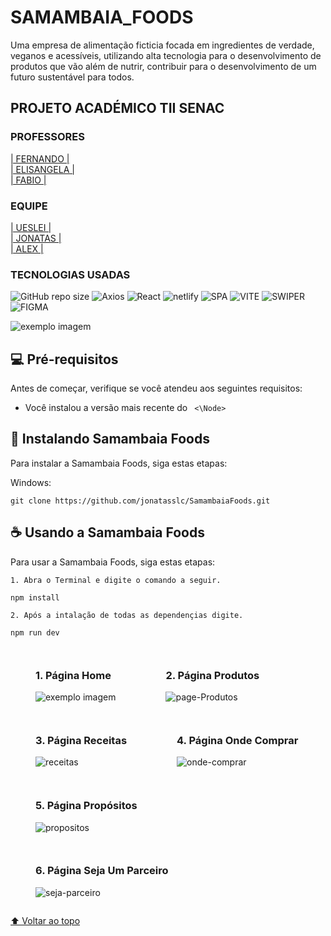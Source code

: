 # SAMAMBAIA_FOODS

<p>Uma empresa de alimentação ficticia focada em ingredientes de verdade, veganos e acessíveis, utilizando alta tecnologia para o desenvolvimento de produtos que vão além de nutrir, contribuir para o desenvolvimento de um futuro sustentável para todos.<p\>

## PROJETO ACADÉMICO TII SENAC

### PROFESSORES

<a href="https://www.frontendmentor.io/challenges/github-user-search-app-Q09YOgaH6" target="blank_">| FERNANDO |</a><br>
<a href="https://www.frontendmentor.io/challenges/github-user-search-app-Q09YOgaH6" target="blank_"> | ELISANGELA |</a><br>
<a href="https://www.frontendmentor.io/challenges/github-user-search-app-Q09YOgaH6" target="blank_">| FABIO |</a>

### EQUIPE

<a href="https://www.linkedin.com/in/ueslei-amaral-dev/" target="blank_">| UESLEI |</a><br>
<a href="https://github.com/jonatasslc" target="blank_">| JONATAS |</a><br>
<a href="https://github.com/AlexssanderM" target="blank_">| ALEX |</a><br>

### TECNOLOGIAS USADAS

![GitHub repo size](https://img.shields.io/github/repo-size/jonatasslc/SamambaiaFoods)
![Axios](https://img.shields.io/badge/-AXIOS-blueviolet)
![React](https://img.shields.io/badge/-REACT-navy)
![netlify](https://img.shields.io/badge/-NETLIFY-steelblue)
![SPA](https://img.shields.io/badge/-SPA-black)
![VITE](https://img.shields.io/badge/VITE-orangered)
![SWIPER](https://img.shields.io/badge/-SWIPER-darkgreen)
![FIGMA](https://img.shields.io/badge/-FIGMA-firebrick)

<img src="https://i.ibb.co/GRhQrkQ/Samambaia-Foods.png" alt="exemplo imagem" alignItem="center">

## 💻 Pré-requisitos

Antes de começar, verifique se você atendeu aos seguintes requisitos:

- Você instalou a versão mais recente do ` <\Node>`

## 🚀 Instalando Samambaia Foods

Para instalar a Samambaia Foods, siga estas etapas:

Windows:

```
git clone https://github.com/jonatasslc/SamambaiaFoods.git
```

## ☕ Usando a Samambaia Foods

Para usar a Samambaia Foods, siga estas etapas:

```
1. Abra o Terminal e digite o comando a seguir.
```

```
npm install
```

```
2. Após a intalação de todas as dependençias digite.
```

```
npm run dev
```

<div style=" display:flex; flex-wrap:wrap;">

<figure>

### 1. Página Home

<img src="https://i.ibb.co/GRhQrkQ/Samambaia-Foods.png" alt="exemplo imagem" alignItem="center">
</figure>

<figure>

### 2. Página Produtos

<img src="https://i.ibb.co/wWLWYZM/page-Produtos.png" alt="page-Produtos" border="0">
</figure>


<figure>

### 3. Página Receitas

<img src="https://i.ibb.co/TL83JKG/receitas.png" alt="receitas" border="0">
</figure>

<figure>

### 4. Página Onde Comprar

<img src="https://i.ibb.co/6vjGWYZ/onde-comprar.png" alt="onde-comprar" border="0">
</figure>

<figure>

### 5. Página Propósitos

<img src="https://i.ibb.co/tszM4Vb/propositos.png" alt="propositos" border="0">
</figure>

<figure>

### 6. Página Seja Um Parceiro

<img src="https://i.ibb.co/h1K2z21/seja-parceiro.png" alt="seja-parceiro" border="0">
</figure>
</div>

[⬆ Voltar ao topo](#SAMAMBAIA_FOODS)<br>
